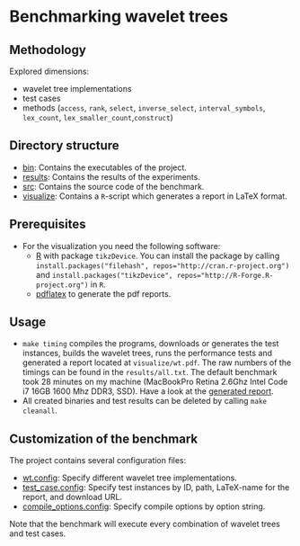 # Benchmarking wavelet trees 

## Methodology

Explored dimensions:
  
  * wavelet tree implementations
  * test cases
  * methods (`access`, `rank`, `select`, `inverse_select`, `interval_symbols`, `lex_count`, `lex_smaller_count`,`construct`) 

## Directory structure

  * [bin](./bin): Contains the executables of the project.
  * [results](./results): Contains the results of the experiments.
  * [src](./src):  Contains the source code of the benchmark.
  * [visualize](./visualize): Contains a `R`-script which generates
							  a report in LaTeX format.

## Prerequisites

  * For the visualization you need the following software:
    - [R][RPJ] with package `tikzDevice`. You can install the
      package by calling 
      `install.packages("filehash", repos="http://cran.r-project.org")`
	  and 
	  `install.packages("tikzDevice", repos="http://R-Forge.R-project.org")`
	  in `R`.
    - [pdflatex][LT] to generate the pdf reports.
		
## Usage

 * `make timing` compiles the programs, downloads or generates
    the test instances, builds the wavelet trees, 
    runs the performance tests and generated a report located at
   `visualize/wt.pdf`. The raw numbers of the timings 
   can be found in the `results/all.txt`. The default benchmark
   took 28 minutes on my machine (MacBookPro Retina 2.6Ghz Intel
   Code i7 16GB 1600 Mhz DDR3, SSD). Have a look at the
   [generated report][RES].
 * All created binaries and test results can be deleted
   by calling `make cleanall`.

## Customization of the benchmark

The project contains several configuration files:
 
  * [wt.config][WTCONFIG]: Specify different wavelet tree implementations.
  * [test_case.config][TCCONF]: Specify test instances by ID, path, LaTeX-name 
                                for the report, and download URL.
  * [compile_options.config][CCONF]: Specify compile options by option string.

Note that the benchmark will execute every combination of wavelet trees and test cases.

[RPJ]: http://www.r-project.org/ "R"
[LT]: http://www.tug.org/applications/pdftex/ "pdflatex"
[WTCONFIG]: ./wt.config "wt.config"
[TCCONF]: ./test_case.config "test_case.config"
[CCONF]: ./compile_options.config "compile_options.config"
[RES]: https://github.com/simongog/simongog.github.com/raw/master/assets/images/wt.pdf "wt.pdf"
